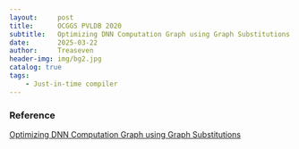 ```yaml
---
layout:     post
title:      OCGGS PVLDB 2020
subtitle:   Optimizing DNN Computation Graph using Graph Substitutions
date:       2025-03-22
author:     Treaseven
header-img: img/bg2.jpg
catalog: true
tags:
    - Just-in-time compiler
---
```




### Reference
[Optimizing DNN Computation Graph using Graph Substitutions](https://repository.hkust.edu.hk/ir/bitstream/1783.1-122917/1/1122917.pdf)
